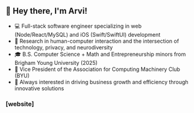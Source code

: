 ## 👋 Hey there, I'm Arvi! 

- 💻 Full-stack software engineer specializing in web (Node/React/MySQL) and iOS (Swift/SwiftUI) development
- 🔎 Research in human-computer interaction and the intersection of technology, privacy, and neurodiversity
- 🎓 B.S. Computer Science + Math and Entrepreneurship minors from Brigham Young University (2025)
- 🔭 Vice President of the Association for Computing Machinery Club (BYU)
- 🌱 Always interested in driving business growth and efficiency through innovative solutions
 
### [website]

[🔗 Check out my website]: https://www.arvih.com
